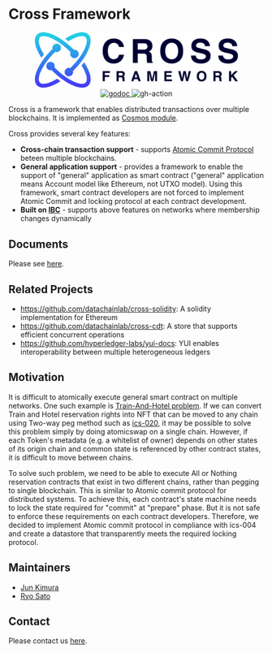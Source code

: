 # Cross Framework

<div align="center">
  <img width="400" alt="Cross Framework" src="./docs/images/cross_logo.png" />
</div>

<div align="center">
  <a href="https://pkg.go.dev/github.com/datachainlab/cross?tab=doc">
    <img alt="godoc" src="https://godoc.org/github.com/datachainlab/cross?status.svg" />
  </a>
  <img alt="gh-action" src="https://github.com/datachainlab/cross/workflows/Test/badge.svg" />
</div>

Cross is a framework that enables distributed transactions over multiple blockchains. It is implemented as [Cosmos module](https://github.com/cosmos/cosmos-sdk).

Cross provides several key features:

- **Cross-chain transaction support** - supports [Atomic Commit Protocol](https://datachainlab.github.io/cross-docs/architecture/atomic-commit-protocol) beteen multiple blockchains.
- **General application support** - provides a framework to enable the support of "general" application as smart contract ("general" application means Account model like Ethereum, not UTXO model). Using this framework, smart contract developers are not forced to implement Atomic Commit and locking protocol at each contract development.
- **Built on [IBC](https://github.com/cosmos/ibc)** - supports above features on networks where membership changes dynamically

## Documents

Please see [here](https://github.com/datachainlab/public-docs/blob/master/cross/concepts_ja.md).

## Related Projects

- https://github.com/datachainlab/cross-solidity: A solidity implementation for Ethereum
- https://github.com/datachainlab/cross-cdt: A store that supports efficient concurrent operations
- https://github.com/hyperledger-labs/yui-docs: YUI enables interoperability between multiple heterogeneous ledgers

## Motivation

It is difficult to atomically execute general smart contract on multiple networks. One such example is [Train-And-Hotel problem](https://github.com/ethereum/wiki/wiki/Sharding-FAQ#what-is-the-train-and-hotel-problem). If we can convert Train and Hotel reservation rights into NFT that can be moved to any chain using Two-way peg method such as [ics-020](https://github.com/cosmos/ibc/tree/master/spec/app/ics-020-fungible-token-transfer), it may be possible to solve this problem simply by doing atomicswap on a single chain. However, if each Token's metadata (e.g. a whitelist of owner) depends on other states of its origin chain and common state is referenced by other contract states, it is difficult to move between chains.

To solve such problem, we need to be able to execute All or Nothing reservation contracts that exist in two different chains, rather than pegging to single blockchain. This is similar to Atomic commit protocol for distributed systems. To achieve this, each contract's state machine needs to lock the state required for "commit" at "prepare" phase. But it is not safe to enforce these requirements on each contract developers. Therefore, we decided to implement Atomic commit protocol in compliance with ics-004 and create a datastore that transparently meets the required locking protocol.

## Maintainers

- [Jun Kimura](https://github.com/bluele)
- [Ryo Sato](https://github.com/3100)

## Contact

Please contact us [here](https://form.run/@datachain-contact-en).

